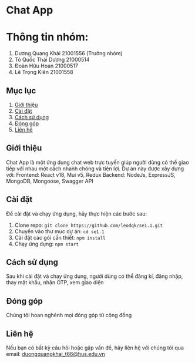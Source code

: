 # Chat App

# Thông tin nhóm:
1. Dương Quang Khải  21001556 (Trưởng nhóm)
2. Tô Quốc Thái Dương 21000514
3. Đoàn Hữu Hoan 21000517
4. Lê Trọng Kiên 21001558

## Mục lục
1. [Giới thiệu](#giới-thiệu)
2. [Cài đặt](#cài-đặt)
3. [Cách sử dụng](#cách-sử-dụng)
4. [Đóng góp](#đóng-góp)
5. [Liên hệ](#liên-hệ)



## Giới thiệu
Chat App là một ứng dụng chat web trực tuyến giúp người dùng có thể giao tiếp với nhau một cách nhanh chóng và tiện lợi. Dự án này được xây dựng với:
Frontend: React v18, Mui v5, Redux
Backend: NodeJs, ExpressJS, MongoDB, Mongoose, Swagger API

## Cài đặt
Để cài đặt và chạy ứng dụng, hãy thực hiện các bước sau:

1. Clone repo: `git clone https://github.com/leodqk/se1.1.git`
2. Chuyển vào thư mục dự án: `cd se1.1`
3. Cài đặt các gói cần thiết: `npm install`
4. Chạy ứng dụng: `npm start`

## Cách sử dụng
Sau khi cài đặt và chạy ứng dụng, người dùng có thể đăng kí, đăng nhập, thay mật khẩu, nhận OTP, xem giao diện

## Đóng góp
Chúng tôi hoan nghênh mọi đóng góp từ cộng đồng

## Liên hệ
Nếu bạn có bất kỳ câu hỏi hoặc gặp vấn đề, hãy liên hệ với chúng tôi qua email: duongquangkhai_t66@hus.edu.vn

